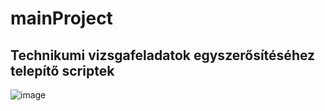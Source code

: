 # mainProject
## Technikumi vizsgafeladatok egyszerősítéséhez telepítő scriptek
![image](https://github.com/user-attachments/assets/debb38f3-4347-455b-af44-13e5124154a5)
